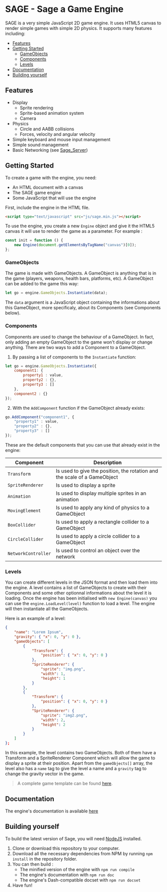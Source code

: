 # SAGE - Sage a Game Engine

SAGE is a very simple JavaScript 2D game engine. It uses HTML5 canvas to render simple games with simple 2D physics. It supports many features including:

* [Features](#features)
* [Getting Started](#getting-started)
	* [GameObjects](#gameobjects)
	* [Components](#components)
	* [Levels](#levels)
* [Documentation](#documentation)
* [Building yourself](#building-yourself)

## Features

* Display
	* Sprite rendering
	* Sprite-based animation system
	* Camera
* Physics
	* Circle and AABB collisions
	* Forces, velocity and angular velocity
* Simple keyboard and mouse input management
* Simple sound management
* Basic Networking (see [Sage_Server](https://github.com/Armos-Games/Sage-Server))

## Getting Started

To create a game with the engine, you need:
* An HTML document with a canvas
* The SAGE game engine
* Some JavaScript that will use the engine

First, include the engine in the HTML file.

```html
<script type="text/javascript" src="js/sage.min.js"></script>
```

To use the engine, you create a new `Engine` object and give it the HTML5 canvas it will use to render the game as a parameter. For example :

```javascript
const init = function () {
	new Engine(document.getElementsByTagName("canvas")[0]);
};
```

### GameObjects

The game is made with GameObjects. A GameObject is anything that is in the game (players, weapons, health bars, platforms, etc). A GameObject can be added to the game this way:

```javascript
let go = engine.GameObjects.Instantiate(data);
```

The `data` argument is a JavaScript object containing the informations about this GameObject, more specificaly, about its Components (see Components below).

### Components

Components are used to change the behaviour of a GameObject. In fact, only adding an empty GameObject to the game won't display or change anything. There are two ways to add a Component to a GameObject.

1. By passing a list of components to the `Instantiate` function:
```javascript
let go = engine.GameObjects.Instantiate({
	component1: {
		property1 : value,
		property2 : {},
		property3 : []
	},
	component2 : {}
});
```
2. With the `AddComponent` function if the GameObject already exists:
```javascript
go.AddComponent("component1", {
	"property1" : value,
	"property2" : {},
	"property3" : []
});
```

These are the default components that you can use that already exist in the engine:


|Component|Description|
|---|---|
|`Transform`|Is used to give the position, the rotation and the scale of a GameObject|
|`SpriteRenderer`|Is used to display a sprite|
|`Animation`|Is used to display multiple sprites in an animation|
|`MovingElement`|Is used to apply any kind of physics to a GameObject|
|`BoxCollider`|Is used to apply a rectangle collider to a GameObject|
|`CircleCollider`|Is used to apply a circle collider to a GameObject|
|`NetworkController`|Is used to control an object over the network|

### Levels

You can create different levels in the JSON format and then load them into the engine. A level contains a list of GameObjects to create with their Components and some other optionnal informations about the level it is loading. Once the engine has been initialised with `new Engine(canvas)` you can use the `engine.LoadLevel(level)` function to load a level. The engine will then instantiate all the GameObjects.

Here is an example of a level:

```json
{
	"name": "Lorem Ipsum",
	"gravity": { "x": 0, "y": 0 },
	"gameObjects": [
		{
			"Transform": {
				"position": { "x": 0, "y": 0 }
			},
			"SpriteRenderer": {
				"sprite": "img.png",
				"width": 1,
				"height": 1
			}
		},
		{
			"Transform": {
				"position": { "x": 0, "y": 0 }
			},
			"SpriteRenderer": {
				"sprite": "img2.png",
				"width": 2,
				"height": 2
			}
		}
	]
};
```

In this example, the level contains two GameObjects. Both of them have a Transform and a SpriteRenderer Component which will allow the game to display a sprite at their position. Apart from the `gameObjects[]` array, the level also has a `name` tag to give the level a name and a `gravity` tag to  change the gravity vector in the game.

>A complete game template can be found [here](https://github.com/Armos-Games/Sage/tree/update-readme/template_project).

## Documentation

The engine's documentation is available [here](TODO)

## Building yourself

To build the latest version of Sage, you will need [NodeJS](https://nodejs.org) installed.

1. Clone or download this repository to your computer.
2. Download all the necessary dependencies from NPM by running `npm install` in the repository folder.
3. You can then build :
	* The minified version of the engine with `npm run compile`
	* The engine's documentation with `npm run doc`
	* The engine's Dash-compatible docset with `npm run docset`
4. Have fun!